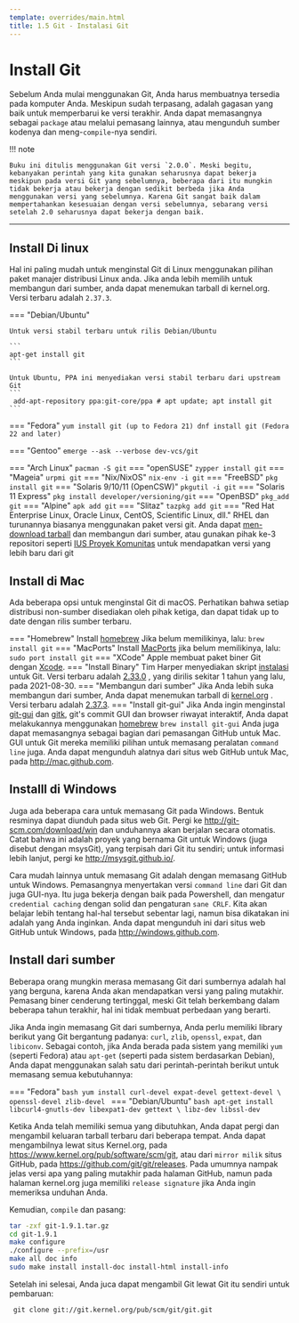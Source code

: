 ```yaml
---
template: overrides/main.html
title: 1.5 Git - Instalasi Git
---
```


# Install Git

Sebelum Anda mulai menggunakan Git, Anda harus membuatnya tersedia pada komputer Anda. Meskipun sudah terpasang, adalah gagasan yang baik untuk memperbarui ke versi terakhir. Anda dapat memasangnya sebagai `package` atau melalui pemasang lainnya, atau mengunduh sumber kodenya dan meng-`compile`-nya sendiri.

!!! note

	Buku ini ditulis menggunakan Git versi `2.0.0`. Meski begitu, kebanyakan perintah yang kita gunakan seharusnya dapat bekerja meskipun pada versi Git yang sebelumnya, beberapa dari itu mungkin tidak bekerja atau bekerja dengan sedikit berbeda jika Anda menggunakan versi yang sebelumnya. Karena Git sangat baik dalam mempertahankan kesesuaian dengan versi sebelumnya, sebarang versi setelah 2.0 seharusnya dapat bekerja dengan baik.
___

## Install Di linux

Hal ini paling mudah untuk menginstal Git di Linux menggunakan pilihan paket manajer distribusi Linux anda. Jika anda lebih memilih untuk membangun dari sumber, anda dapat menemukan tarball di kernel.org. Versi terbaru adalah `2.37.3`.

=== "Debian/Ubuntu"

	Untuk versi stabil terbaru untuk rilis Debian/Ubuntu

	```
	apt-get install git
	```

	Untuk Ubuntu, PPA ini menyediakan versi stabil terbaru dari upstream Git 
	```
	 add-apt-repository ppa:git-core/ppa # apt update; apt install git
	```

=== "Fedora"
	```
	 yum install git (up to Fedora 21)
	 dnf install git (Fedora 22 and later)
	```

=== "Gentoo"
	```
	emerge --ask --verbose dev-vcs/git
	```

=== "Arch Linux"
	```
	pacman -S git
	```
=== "openSUSE"
	```
	zypper install git
	```
=== "Mageia"
	```
	urpmi git
	```
=== "Nix/NixOS"
	```
	nix-env -i git
	```
=== "FreeBSD"
	```
	pkg install git
	```
=== "Solaris 9/10/11 (OpenCSW)"
	```
	pkgutil -i git
	```
=== "Solaris 11 Express"
	```
	pkg install developer/versioning/git
	```
=== "OpenBSD"
	```
	pkg_add git
	```
=== "Alpine"
	```
	apk add git
	```
=== "Slitaz"
	```
	tazpkg add git
	```
=== "Red Hat Enterprise Linux, Oracle Linux, CentOS, Scientific Linux, dll."
	RHEL dan turunannya biasanya menggunakan paket versi git. Anda dapat [men-download tarball](https://www.kernel.org/pub/software/scm/git/) dan membangun dari sumber, atau gunakan pihak ke-3 repositori seperti [IUS Proyek Komunitas](https://ius.io/) untuk mendapatkan versi yang lebih baru dari git

## Install di Mac

Ada beberapa opsi untuk menginstal Git di macOS. Perhatikan bahwa setiap distribusi non-sumber disediakan oleh pihak ketiga, dan dapat tidak up to date dengan rilis sumber terbaru.

=== "Homebrew"
	Install [homebrew](https://brew.sh/) Jika belum memilikinya, lalu:
	```
	brew install git
	```
=== "MacPorts"
	Install [MacPorts](https://www.macports.org/) jika belum memilikinya, lalu:
	```
	sudo port install git
	```
=== "XCode"
	Apple membuat paket biner Git dengan [Xcode](https://developer.apple.com/xcode/). 
=== "Install Binary"
	Tim Harper menyediakan skript [instalasi](https://sourceforge.net/projects/git-osx-installer/) untuk Git. Versi terbaru adalah [2.33.0](https://www.kernel.org/pub/software/scm/git/git-2.37.3.tar.gz) , yang dirilis sekitar 1 tahun yang lalu, pada 2021-08-30.
=== "Membangun dari sumber"
	Jika Anda lebih suka membangun dari sumber, Anda dapat menemukan tarball di [kernel.org](https://www.kernel.org/pub/software/scm/git/) . Versi terbaru adalah [2.37.3](https://www.kernel.org/pub/software/scm/git/git-2.37.3.tar.gz).
=== "Install git-gui"
	Jika Anda ingin menginstal [git-gui](https://git-scm.com/docs/git-gui/) dan [gitk](https://git-scm.com/docs/gitk/), git's commit GUI dan browser riwayat interaktif, Anda dapat melakukannya menggunakan [homebrew](https://brew.sh/)
	```
	brew install git-gui
	```
Anda juga dapat memasangnya sebagai bagian dari pemasangan GitHub untuk Mac. GUI untuk Git mereka memiliki pilihan untuk memasang peralatan `command line` juga. Anda dapat mengunduh alatnya dari situs web GitHub untuk Mac, pada http://mac.github.com.

## Installl di Windows

Juga ada beberapa cara untuk memasang Git pada Windows. Bentuk resminya dapat diunduh pada situs web Git. Pergi ke http://git-scm.com/download/win dan unduhannya akan berjalan secara otomatis. Catat bahwa ini adalah proyek yang bernama Git untuk Windows (juga disebut dengan msysGit), yang terpisah dari Git itu sendiri; untuk informasi lebih lanjut, pergi ke http://msysgit.github.io/.

Cara mudah lainnya untuk memasang Git adalah dengan memasang GitHub untuk Windows. Pemasangnya menyertakan versi `command line` dari Git dan juga GUI-nya. Itu juga bekerja dengan baik pada Powershell, dan mengatur `credential caching` dengan solid dan pengaturan `sane CRLF`. Kita akan belajar lebih tentang hal-hal tersebut sebentar lagi, namun bisa dikatakan ini adalah yang Anda inginkan. Anda dapat mengunduh ini dari situs web GitHub untuk Windows, pada http://windows.github.com.

## Install dari sumber

Beberapa orang mungkin merasa memasang Git dari sumbernya adalah hal yang berguna, karena Anda akan mendapatkan versi yang paling mutakhir. Pemasang biner cenderung tertinggal, meski Git telah berkembang dalam beberapa tahun terakhir, hal ini tidak membuat perbedaan yang berarti.

Jika Anda ingin memasang Git dari sumbernya, Anda perlu memiliki library berikut yang Git bergantung padanya: `curl`, `zlib`, `openssl`, `expat`, dan `libiconv`. Sebagai contoh, jika Anda berada pada sistem yang memiliki `yum` (seperti Fedora) atau `apt-get` (seperti pada sistem berdasarkan Debian), Anda dapat menggunakan salah satu dari perintah-perintah berikut untuk memasang semua kebutuhannya:

=== "Fedora"
	```bash
	yum install curl-devel expat-devel gettext-devel \
	  openssl-devel zlib-devel
	```
=== "Debian/Ubuntu"
	```bash
	apt-get install libcurl4-gnutls-dev libexpat1-dev gettext \
	  libz-dev libssl-dev
	```

Ketika Anda telah memiliki semua yang dibutuhkan, Anda dapat pergi dan mengambil keluaran tarball terbaru dari beberapa tempat. Anda dapat mengambilnya lewat situs Kernel.org, pada https://www.kernel.org/pub/software/scm/git, atau dari `mirror milik` situs GitHub, pada https://github.com/git/git/releases. Pada umumnya nampak jelas versi apa yang paling mutakhir pada halaman GitHub, namun pada halaman kernel.org juga memiliki `release signature` jika Anda ingin memeriksa unduhan Anda.

Kemudian, `compile` dan pasang:
```bash linenums="1"
tar -zxf git-1.9.1.tar.gz
cd git-1.9.1
make configure
./configure --prefix=/usr
make all doc info
sudo make install install-doc install-html install-info
```

Setelah ini selesai, Anda juca dapat mengambil Git lewat Git itu sendiri untuk pembaruan:
```
 git clone git://git.kernel.org/pub/scm/git/git.git
```
